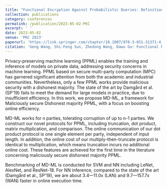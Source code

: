 ```yaml
---
title: "Functional Encryption Against Probabilistic Queries: Definition, Construction and Applications"
collection: publications
category: conferences
permalink: /publication/2023-05-02-PKC
excerpt: ' '
date: 2023-05-02
venue: 'PKC 2023'
paperurl: 'https://link.springer.com/chapter/10.1007/978-3-031-31371-4_15'
citation: 'Geng Wang, Shi-Feng Sun, Zhedong Wang, Dawu Gu: Functional Encryption Against Probabilistic Queries: Definition, Construction and Applications. Public Key Cryptography (2) 2023: 429-458'
---
```

Privacy-preserving machine learning (PPML) enables the training and inference of models on private data, addressing security concerns in machine learning. PPML based on secure multi-party computation (MPC) has garnered significant attention from both the academic and industrial communities. Nevertheless, only a few PPML works provide malicious security with a dishonest majority. The state of the art by Damgård et al. (SP'19) fails to meet the demand for large models in practice, due to insufficient efficiency. In this work, we propose MD-ML, a framework for Maliciously secure Dishonest majority PPML, with a focus on boosting online efficiency.

MD-ML works for n parties, tolerating corruption of up to n-1 parties. We construct our novel protocols for PPML, including truncation, dot product, matrix multiplication, and comparison. The online communication of our dot product protocol is one single element per party, independent of input length. In addition, the online cost of our multiply-then-truncate protocol is identical to multiplication, which means truncation incurs no additional online cost. These features are achieved for the first time in the literature concerning maliciously secure dishonest majority PPML.

Benchmarking of MD-ML is conducted for SVM and NN including LeNet, AlexNet, and ResNet-18. For NN inference, compared to the state of the art (Damgård et al., SP'19), we are about 3.4—11.0x (LAN) and 9.7—157.7x (WAN) faster in online execution time.
